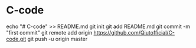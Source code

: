 # C-code
echo "# C-code" >> README.md
git init
git add README.md
git commit -m "first commit"
git remote add origin https://github.com/Qiutofficial/C-code.git
git push -u origin master

